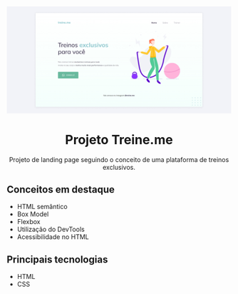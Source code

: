 ![Print do projeto](../../docs/images/print-projeto-treine-me-1.jpg)

<h1 align="center">Projeto Treine.me</h1>

<p align="center">Projeto de landing page seguindo o conceito de uma plataforma de treinos exclusivos.</p>

## Conceitos em destaque
- HTML semântico
- Box Model
- Flexbox
- Utilização do DevTools
- Acessibilidade no HTML

## Principais tecnologias

- HTML
- CSS

